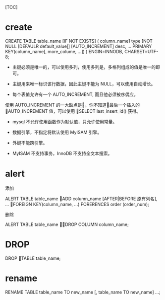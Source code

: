 [TOC]

# create

CREATE TABLE table_name [IF NOT EXISTS]
(
    column_name1 type [NOT NULL [DEFAULR default_value]] [AUTO_INCREMENT] desc,
    ...
    PRIMARY KEY(column_name[, more_colume, ...])
) ENGIN=INNODB, CHARSET=UTF-8;

- 主键必须是唯一的，可以使用多列，使用多列是，多格列组成的值是唯一的即可。

- 主键用来唯一标识该行数据，因此主键不能为 NULL，可以使用自动增长。

- 每个表值允许有一个 AUTO_INCREMENT, 而且他必须被序偶应。

使用 AUTO_INCREMENT 的一大缺点是，你不知道最后一个插入的 AUTO_INCREMENT 值，可以使用 SELECT last_insert_id() 获得。

- mysql 不允许使用函数作为默认值，只允许使用常量。

- 数据引擎，不指定将默认使用 MyISAM 引擎。

- 外键不能跨引擎。

- MyISAM 不支持事务，InnoDB 不支持全文本搜索。

# alert

添加

ALERT TABLE table_name
ADD column_name <type> [AFTER|BEFORE 原有列名], ...
FOREIGN KEY(column_name, ...) FORERENCES order (order_num);


删除

ALERT TABLE table_name
DROP COLUMN column_name;

# DROP

DROP TABLE table_name;

# rename

RENAME TABLE table_name TO new_name [, table_name TO new_name] ...;
